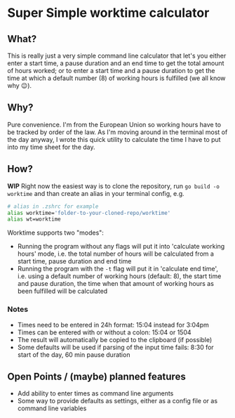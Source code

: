 # Super Simple worktime calculator

## What?

This is really just a very simple command line calculator that let's you either enter a start time,
a pause duration and an end time to get the total amount of hours worked; or to enter a start time
and a pause duration to get the time at which a default number (8) of working hours is fulfilled
(we all know why 😉).

## Why?

Pure convenience. I'm from the European Union so working hours have to be tracked by order of the
law. As I'm moving around in the terminal most of the day anyway, I wrote this quick utility to
calculate the time I have to put into my time sheet for the day.

## How?

**WIP**
Right now the easiest way is to clone the repository, run `go build -o worktime` and than create an
alias in your terminal config, e.g.

```bash
# alias in .zshrc for example
alias worktime='folder-to-your-cloned-repo/worktime'
alias wt=worktime
```

Worktime supports two "modes":

- Running the program without any flags will put it into 'calculate working hours' mode, i.e. the
  total number of hours will be calculated from a start time, pause duration and end time
- Running the program with the `-t` flag will put it in 'calculate end time', i.e. using a default
  number of working hours (default: 8), the start time and pause duration, the time when that amount
  of working hours as been fulfilled will be calculated

### Notes

- Times need to be entered in 24h format: 15:04 instead for 3:04pm
- Times can be entered with or without a colon: 15:04 or 1504
- The result will automatically be copied to the clipboard (if possible)
- Some defaults will be used if parsing of the input time fails: 8:30 for start of the day, 60 min pause duration

## Open Points / (maybe) planned features

- Add ability to enter times as command line arguments
- Some way to provide defaults as settings, either as a config file or as command line variables
